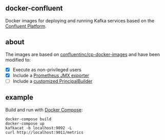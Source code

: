 docker-confluent
----------------

Docker images for deploying and running Kafka services based on the [Confluent Platform](https://www.confluent.io/product/confluent-platform/).

## about

The images are based on [confluentinc/cp-docker-images](https://github.com/confluentinc/cp-docker-images) and have been modified to:
- [x] Execute as non-privileged users
- [x] Include a [Prometheus JMX exporter](https://github.com/prometheus/jmx_exporter)
- [ ] Include a [customized PrincipalBuilder](https://docs.confluent.io/current/kafka/authorization.html#user-names)

## example

Build and run with [Docker Compose](https://docs.docker.com/compose/):

```
docker-compose build
docker-compose up
kafkacat -b localhost:9092 -L
curl http://localhost:9011/metrics
```
